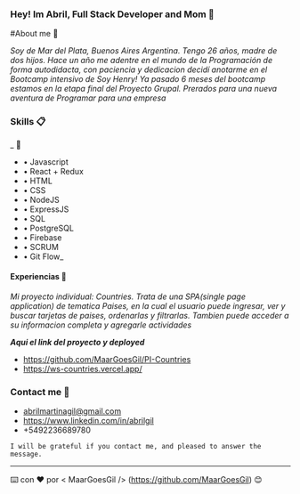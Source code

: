 ### Hey! Im Abril, Full Stack Developer and Mom 👋

#About me 📖

_Soy de Mar del Plata, Buenos Aires Argentina. Tengo 26 años, madre de dos hijos. Hace un año me adentre en el mundo de la Programación de forma autodidacta, con paciencia y dedicacion decidí anotarme en el Bootcamp intensivo de Soy Henry!
Ya pasado 6 meses del bootcamp estamos en la etapa final del Proyecto Grupal. Prerados para una nueva aventura de Programar para una empresa_


### Skills 📋

_ 📌
* • Javascript
* • React + Redux
* • HTML
* • CSS
* • NodeJS
* • ExpressJS
* • SQL
* • PostgreSQL
* • Firebase
* • SCRUM
* • Git Flow_

#### Experiencias 💼

_Mi proyecto individual: Countries. Trata de una SPA(single page application) de tematica Paises, en la cual el usuario puede ingresar, ver y buscar tarjetas de paises, ordenarlas y filtrarlas. Tambien puede acceder a su informacion completa y agregarle actividades_

_**Aqui el link del proyecto y deployed**_

* https://github.com/MaarGoesGil/PI-Countries
* https://ws-countries.vercel.app/

### Contact me 📧

* abrilmartinagil@gmail.com
* https://www.linkedin.com/in/abrilgil
* +5492236689780

```
I will be grateful if you contact me, and pleased to answer the message.
```

---
⌨️ con ❤️ por < MaarGoesGil /> (https://github.com/MaarGoesGil) 😊
